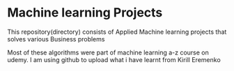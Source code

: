 # Machine learning Projects


This repository(directory) consists of Applied Machine learning projects that solves various Business problems


Most of these algorithms were part of machine learning a-z course on udemy. I am using github to upload what i have learnt from  Kirill Eremenko
